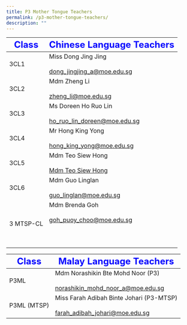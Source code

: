 ```yaml
---
title: P3 Mother Tongue Teachers
permalink: /p3-mother-tongue-teachers/
description: ""
---
```

|     <strong style="color: blue; font-size: 24px;">Class</strong>|<strong style="color: blue; font-size: 24px;">Chinese Language Teachers</strong>|
| -------------------------------- | ---------------------------------------------------- |
| 3CL1  | Miss Dong Jing Jing <br><br><a href="mailto:dong_jingjing_a@moe.edu.sg">dong_jingjing_a@moe.edu.sg </a>|
| 3CL2 | Mdm Zheng Li<br><br><a href="mailto:zheng_li@moe.edu.sg">zheng_li@moe.edu.sg</a>|
| 3CL3| Ms Doreen Ho Ruo Lin <br><br><a href="mailto:ho_ruo_lin_doreen@moe.edu.sg">ho_ruo_lin_doreen@moe.edu.sg</a>|
|3CL4 |Mr Hong King Yong<br><br><a href="mailto:hong_king_yong@moe.edu.sg">hong_king_yong@moe.edu.sg </a>|
| 3CL5 | Mdm Teo Siew Hong <br><br><a href="mailto:Mdm Teo Siew Hong">Mdm Teo Siew Hong  </a>|
| 3CL6| Mdm Guo Linglan  <br><br><a href="mailto:guo_linglan@moe.edu.sg">guo_linglan@moe.edu.sg </a>|
| 3 MTSP-CL | Mdm Brenda Goh<br><br><a href="mailto:goh_puoy_choo@moe.edu.sg">goh_puoy_choo@moe.edu.sg </a><br><br><br><br>|


|     <strong style="color: blue; font-size: 24px;">Class</strong>|<strong style="color: blue; font-size: 24px;">Malay Language Teachers</strong>|
| -------------------------------- | ---------------------------------------------------- |
| P3ML | Mdm Norashikin Bte Mohd Noor  (P3)<br><br><a href="mailto:norashikin_mohd_noor_a@moe.edu.sg">norashikin_mohd_noor_a@moe.edu.sg </a>|
| P3ML (MTSP) | Miss Farah Adibah Binte Johari (P3-MTSP) <br><br><a href="mailto:farah_adibah_johari@moe.edu.sg">farah_adibah_johari@moe.edu.sg</a>|
